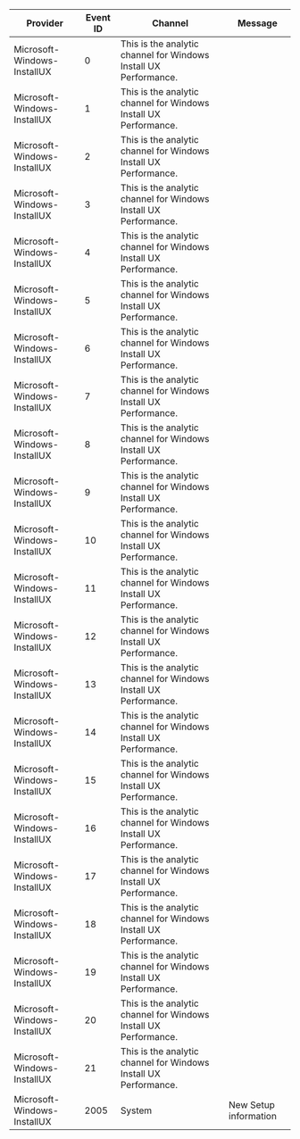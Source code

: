 Provider                     |  Event ID  |  Channel                                                           |  Message
-----------------------------|------------|--------------------------------------------------------------------|-----------------------
Microsoft-Windows-InstallUX  |  0         |  This is the analytic channel for Windows Install UX Performance.  |
Microsoft-Windows-InstallUX  |  1         |  This is the analytic channel for Windows Install UX Performance.  |
Microsoft-Windows-InstallUX  |  2         |  This is the analytic channel for Windows Install UX Performance.  |
Microsoft-Windows-InstallUX  |  3         |  This is the analytic channel for Windows Install UX Performance.  |
Microsoft-Windows-InstallUX  |  4         |  This is the analytic channel for Windows Install UX Performance.  |
Microsoft-Windows-InstallUX  |  5         |  This is the analytic channel for Windows Install UX Performance.  |
Microsoft-Windows-InstallUX  |  6         |  This is the analytic channel for Windows Install UX Performance.  |
Microsoft-Windows-InstallUX  |  7         |  This is the analytic channel for Windows Install UX Performance.  |
Microsoft-Windows-InstallUX  |  8         |  This is the analytic channel for Windows Install UX Performance.  |
Microsoft-Windows-InstallUX  |  9         |  This is the analytic channel for Windows Install UX Performance.  |
Microsoft-Windows-InstallUX  |  10        |  This is the analytic channel for Windows Install UX Performance.  |
Microsoft-Windows-InstallUX  |  11        |  This is the analytic channel for Windows Install UX Performance.  |
Microsoft-Windows-InstallUX  |  12        |  This is the analytic channel for Windows Install UX Performance.  |
Microsoft-Windows-InstallUX  |  13        |  This is the analytic channel for Windows Install UX Performance.  |
Microsoft-Windows-InstallUX  |  14        |  This is the analytic channel for Windows Install UX Performance.  |
Microsoft-Windows-InstallUX  |  15        |  This is the analytic channel for Windows Install UX Performance.  |
Microsoft-Windows-InstallUX  |  16        |  This is the analytic channel for Windows Install UX Performance.  |
Microsoft-Windows-InstallUX  |  17        |  This is the analytic channel for Windows Install UX Performance.  |
Microsoft-Windows-InstallUX  |  18        |  This is the analytic channel for Windows Install UX Performance.  |
Microsoft-Windows-InstallUX  |  19        |  This is the analytic channel for Windows Install UX Performance.  |
Microsoft-Windows-InstallUX  |  20        |  This is the analytic channel for Windows Install UX Performance.  |
Microsoft-Windows-InstallUX  |  21        |  This is the analytic channel for Windows Install UX Performance.  |
Microsoft-Windows-InstallUX  |  2005      |  System                                                            |  New Setup information